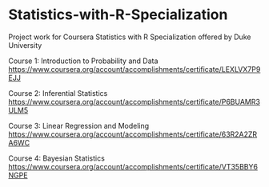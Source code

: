 # Statistics-with-R-Specialization

Project work for Coursera Statistics with R Specialization offered by Duke University

Course 1: Introduction to Probability and Data  
https://www.coursera.org/account/accomplishments/certificate/LEXLVX7P9EJJ

Course 2: Inferential Statistics  
https://www.coursera.org/account/accomplishments/certificate/P6BUAMR3ULM5

Course 3: Linear Regression and Modeling  
https://www.coursera.org/account/accomplishments/certificate/63R2A2ZRA6WC

Course 4: Bayesian Statistics  
https://www.coursera.org/account/accomplishments/certificate/VT35BBY6NGPE
